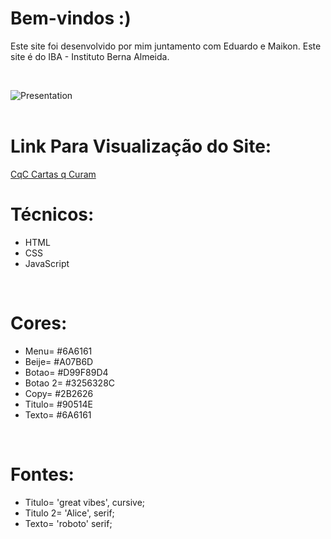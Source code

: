 # Bem-vindos :)

Este site foi desenvolvido por mim juntamento com Eduardo e Maikon.
Este site é do IBA - Instituto Berna Almeida.

<br/>

![Presentation]()
<br/><br/>

# Link Para Visualização do Site:

<a href="https://cqccartasqcuram.com.br/">CqC Cartas q Curam
</a>
<br/>

# Técnicos:
- HTML
- CSS
- JavaScript
<br/>


# Cores: 
- Menu= #6A6161
- Beije= #A07B6D
- Botao= #D99F89D4
- Botao 2= #3256328C
- Copy= #2B2626
- Titulo= #90514E
- Texto= #6A6161
<br/>


# Fontes:
- Titulo= 'great vibes', cursive;
- Titulo 2= 'Alice', serif;
- Texto= 'roboto' serif;
<br/>
<br/>
